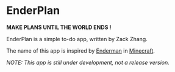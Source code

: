 # EnderPlan

**MAKE PLANS UNTIL THE WORLD ENDS !**

EnderPlan is a simple to-do app, written by Zack Zhang.

The name of this app is inspired by [Enderman](http://minecraft.gamepedia.com/Enderman) in [Minecraft](https://minecraft.net/).

*NOTE: This app is still under development, not a release version.*
